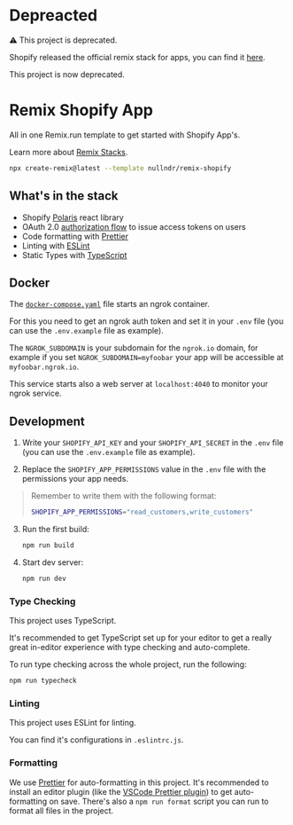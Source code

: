 # Depreacted

⚠️ This project is deprecated.

Shopify released the official remix stack for apps, you can find it [here](https://github.com/Shopify/shopify-app-template-remix).

This project is now deprecated.

# Remix Shopify App

All in one Remix.run template to get started with Shopify App's.

Learn more about [Remix Stacks](https://remix.run/stacks).

```sh
npx create-remix@latest --template nullndr/remix-shopify
```

## What's in the stack

- Shopify [Polaris](https://polaris.shopify.com) react library
- OAuth 2.0 [authorization flow](https://shopify.dev/apps/auth/oauth#the-oauth-flow) to issue access tokens on users
- Code formatting with [Prettier](https://prettier.io)
- Linting with [ESLint](https://eslint.org)
- Static Types with [TypeScript](https://typescriptlang.org)

## Docker

The [`docker-compose.yaml`](./docker-compose.yaml) file starts an ngrok container.

For this you need to get an ngrok auth token and set it in your `.env` file (you can use the `.env.example` file as example).

The `NGROK_SUBDOMAIN` is your subdomain for the `ngrok.io` domain, for example if you set `NGROK_SUBDOMAIN=myfoobar` your app will be accessible at `myfoobar.ngrok.io`.

This service starts also a web server at `localhost:4040` to monitor your ngrok service.

## Development

1. Write your `SHOPIFY_API_KEY` and your `SHOPIFY_API_SECRET` in the `.env` file (you can use the `.env.example` file as example).

2. Replace the `SHOPIFY_APP_PERMISSIONS` value in the `.env` file with the permissions your app needs.

> Remember to write them with the following format:
> ```sh
> SHOPIFY_APP_PERMISSIONS="read_customers,write_customers"
> ```

3. Run the first build:
    ```sh
    npm run build
    ```

4. Start dev server:
    ```sh
    npm run dev
    ```

### Type Checking

This project uses TypeScript. 

It's recommended to get TypeScript set up for your editor to get a really great in-editor experience with type checking and auto-complete.

To run type checking across the whole project, run the following:

```sh
npm run typecheck
```

### Linting

This project uses ESLint for linting. 

You can find it's configurations in `.eslintrc.js`.

### Formatting

We use [Prettier](https://prettier.io/) for auto-formatting in this project. It's recommended to install an editor plugin (like the [VSCode Prettier plugin](https://marketplace.visualstudio.com/items?itemName=esbenp.prettier-vscode)) to get auto-formatting on save. There's also a `npm run format` script you can run to format all files in the project.